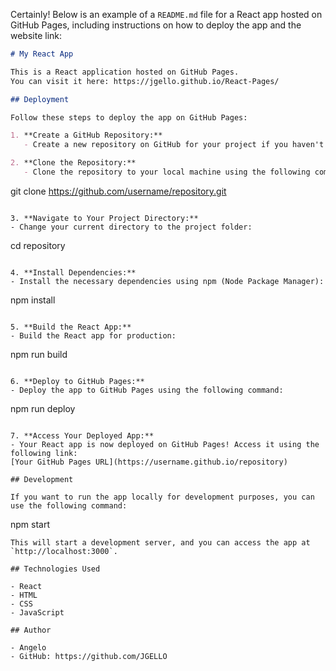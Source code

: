 Certainly! Below is an example of a `README.md` file for a React app hosted on GitHub Pages, including instructions on how to deploy the app and the website link:

```markdown
# My React App

This is a React application hosted on GitHub Pages.
You can visit it here: https://jgello.github.io/React-Pages/

## Deployment

Follow these steps to deploy the app on GitHub Pages:

1. **Create a GitHub Repository:**
   - Create a new repository on GitHub for your project if you haven't already.

2. **Clone the Repository:**
   - Clone the repository to your local machine using the following command:
   ```
   git clone https://github.com/username/repository.git
   ```

3. **Navigate to Your Project Directory:**
   - Change your current directory to the project folder:
   ```
   cd repository
   ```

4. **Install Dependencies:**
   - Install the necessary dependencies using npm (Node Package Manager):
   ```
   npm install
   ```

5. **Build the React App:**
   - Build the React app for production:
   ```
   npm run build
   ```

6. **Deploy to GitHub Pages:**
   - Deploy the app to GitHub Pages using the following command:
   ```
   npm run deploy
   ```

7. **Access Your Deployed App:**
   - Your React app is now deployed on GitHub Pages! Access it using the following link:
   [Your GitHub Pages URL](https://username.github.io/repository)

## Development

If you want to run the app locally for development purposes, you can use the following command:
   ```
   npm start
   ```
   This will start a development server, and you can access the app at `http://localhost:3000`.

## Technologies Used

- React
- HTML
- CSS
- JavaScript

## Author

- Angelo
- GitHub: https://github.com/JGELLO
